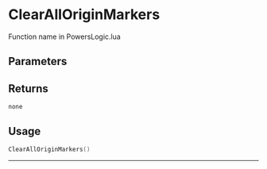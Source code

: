 # ClearAllOriginMarkers

Function name in PowersLogic.lua

## Parameters

## Returns

`none`

## Usage

```lua
ClearAllOriginMarkers()
```

---
